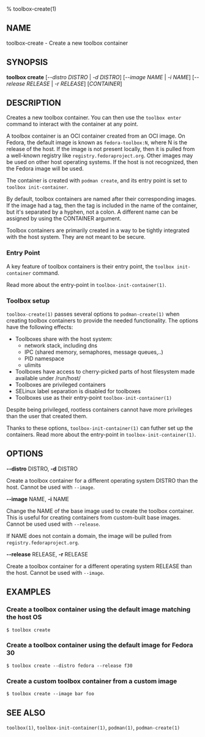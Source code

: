 % toolbox-create(1)

## NAME
toolbox\-create - Create a new toolbox container

## SYNOPSIS
**toolbox create** [*--distro DISTRO* | *-d DISTRO*]
               [*--image NAME* | *-i NAME*]
               [*--release RELEASE* | *-r RELEASE*]
               [*CONTAINER*]

## DESCRIPTION

Creates a new toolbox container. You can then use the `toolbox enter` command
to interact with the container at any point.

A toolbox container is an OCI container created from an OCI image. On Fedora,
the default image is known as `fedora-toolbox:N`, where N is the release of
the host. If the image is not present locally, then it is pulled from a
well-known registry like `registry.fedoraproject.org`. Other images may be
used on other host operating systems. If the host is not recognized, then the
Fedora image will be used.

The container is created with `podman create`, and its entry point is set to
`toolbox init-container`.

By default, toolbox containers are named after their corresponding images. If
the image had a tag, then the tag is included in the name of the container,
but it's separated by a hyphen, not a colon. A different name can be assigned
by using the CONTAINER argument.

Toolbox containers are primarily created in a way to be tightly integrated with
the host system. They are not meant to be secure.

### Entry Point

A key feature of toolbox containers is their entry point, the `toolbox
init-container` command.

Read more about the entry-point in `toolbox-init-container(1)`.

### Toolbox setup

`toolbox-create(1)` passes several options to `podman-create(1)` when creating
toolbox containers to provide the needed functionality. The options have the
following effects:

- Toolboxes share with the host system:
    - network stack, including dns
    - IPC (shared memory, semaphores, message queues,..)
    - PID namespace
    - ulimits
- Toolboxes have access to cherry-picked parts of host filesystem made
  available under /run/host/
- Toolboxes are privileged containers
- SELinux label separation is disabled for toolboxes
- Toolboxes use as their entry-point `toolbox-init-container(1)`

Despite being privileged, rootless containers cannot have more privileges than
the user that created them.

Thanks to these options, `toolbox-init-container(1)` can futher set up the
containers. Read more about the entry-point in `toolbox-init-container(1)`.

## OPTIONS ##

**--distro** DISTRO, **-d** DISTRO

Create a toolbox container for a different operating system DISTRO than the
host. Cannot be used with `--image`.

**--image** NAME, **-i** NAME

Change the NAME of the base image used to create the toolbox container. This
is useful for creating containers from custom-built base images. Cannot be used
used with `--release`.

If NAME does not contain a domain, the image will be pulled from
`registry.fedoraproject.org`.

**--release** RELEASE, **-r** RELEASE

Create a toolbox container for a different operating system RELEASE than the
host. Cannot be used with `--image`.

## EXAMPLES

### Create a toolbox container using the default image matching the host OS

```
$ toolbox create
```

### Create a toolbox container using the default image for Fedora 30

```
$ toolbox create --distro fedora --release f30
```

### Create a custom toolbox container from a custom image

```
$ toolbox create --image bar foo
```

## SEE ALSO

`toolbox(1)`, `toolbox-init-container(1)`, `podman(1)`, `podman-create(1)`
